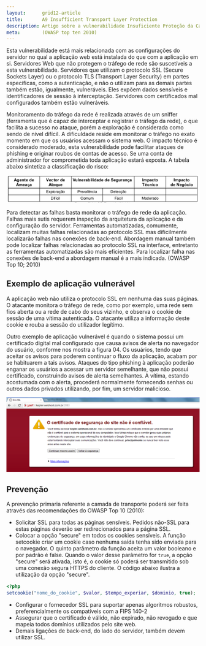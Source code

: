 ```yaml
---
layout:      grid12-article
title:       A9 Insufficient Transport Layer Protection
description: Artigo sobre a vulnerabilidade Insuficiente Proteção da Camada de Trasporte, nono item da lista TOP 10 da WOASP
meta:        (OWASP top ten 2010)
---
```


Esta vulnerabilidade está mais relacionada com as configurações do servidor no qual a aplicação web está instalada do
que com a aplicação em si. Servidores Web que não protegem o tráfego de rede são suscetíveis a esta vulnerabilidade.
Servidores que utilizam o protocolo SSL (Secure Sockets Layer) ou o protocolo TLS (Transport Layer Security) em partes 
específicas, como a autenticação, e não o utilizam para as demais partes também estão, igualmente, vulneráveis. Eles 
expõem dados sensíveis e identificadores de sessão à interceptação. Servidores com certificados mal configurados também
estão vulneráveis.


Monitoramento do tráfego da rede é realizada através de um sniffer (ferramenta que é capaz de interceptar e registrar o 
tráfego da rede), o que facilita a sucesso no ataque, porém a exploração é considerada como sendo de nível difícil. 
A dificuldade reside em monitorar o tráfego no exato momento em que os usuários acessam o sistema web. O impacto técnico
é considerado moderado, esta vulnerabilidade pode facilitar ataques de phishing e originar roubos de contas de acesso. 
Se uma conta de administrador for comprometida toda aplicação estará exposta. A tabela abaixo sintetiza a classificação
do risco:

![Mapeamento de risco Insuficiente Proteção da Camada de Trasporte](tabela-risco.png "Mapeamento de risco Insuficiente Proteção da Camada de Trasporte")

Para detectar as falhas basta monitorar o tráfego de rede da aplicação. Falhas mais sutis requerem inspeção da 
arquitetura da aplicação e da configuração do servidor. Ferramentas automatizadas, comumente, localizam muitas falhas
relacionadas ao protocolo SSL mas dificilmente localizarão falhas nas conexões de back-end. Abordagem manual também pode
localizar falhas relacionadas ao protocolo SSL na interface, entretanto as ferramentas automatizadas são mais eficientes.
Para localizar falha nas conexões de back-end a abordagem manual é a mais indicada. (OWASP Top 10; 2010)



Exemplo de aplicação vulnerável
---


A aplicação web não utiliza o protocolo SSL em nenhuma das suas páginas. O atacante monitora o tráfego de rede, como 
por exemplo, uma rede sem fios aberta ou a rede de cabo do seus vizinho, e observa o cookie de sessão de uma vítima
autenticada. O atacante utiliza a informação deste cookie e rouba a sessão do utilizador legítimo.

Outro exemplo de aplicação vulnerável é quando o sistema possui um certificado digital mal configurado que causa avisos
de alerta no navegador do usuário, conforme nos mostra a figura 04. Os usuários, tendo que aceitar os avisos para
poderem continuar o fluxo da aplicação, acabam por se habituarem a tais avisos. Ataques do tipo phishing à aplicação 
poderão enganar os usuários a acessar um servidor semelhante, que não possui certificado, construindo avisos de alerta
semelhantes. A vítima, estando acostumada com o alerta, procederá normalmente fornecendo senhas ou outros dados privados
utilizando, por fim, um servidor malicioso.

![](certificado-nao-valido.png)


Prevenção
---

A prevenção primaria referente a camada de transporte poderá ser feita através das recomendações do OWASP Top 10 (2010):

* Solicitar SSL para todas as páginas sensíveis. Pedidos não-SSL para estas páginas deverão  ser redirecionados para a página SSL.
* Colocar a opção "secure" em todos os cookies sensíveis. A função setcookie criar um cookie caso nenhuma saída tenha 
  sido enviada para o navegador. O quinto parâmetro da função aceita um valor booleano e por padrão é false. Quando o 
  valor desse parâmetro for `true`, a opção "secure" será ativada, isto é, o cookie só poderá ser transmitido sob uma 
  conexão segura HTTPS do cliente. O código abaixo ilustra a utilização da opção "secure".

```php
<?php
setcookie("nome_do_cookie", $valor, $tempo_experiar, $dominio, true);
```

* Configurar o fornecedor SSL para suportar apenas algoritmos robustos, preferencialmente os compatíveis com a FIPS 140-2
* Assegurar que o certificado é válido, não expirado, não revogado e que mapeia todos domínios utilizados pelo site web.
* Demais ligações de back-end, do lado do servidor, também devem utilizar SSL.


